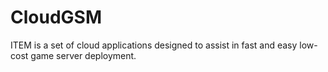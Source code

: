 # CloudGSM

ITEM is a set of cloud applications designed to assist in fast and easy low-cost game server deployment.
